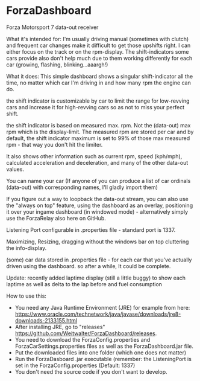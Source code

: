 # ForzaDashboard
Forza Motorsport 7 data-out receiver

What it's intended for:
I'm usually driving manual (sometimes with clutch) and frequent car changes make it difficult to get those upshifts right. I can either focus on the track or on the rpm-display.
The shift-indicators some cars provide also don't help much due to them working differently for each car (growing, flashing, blinking...aaargh!)

What it does:
This simple dashboard shows a singular shift-indicator all the time, no matter which car I'm driving in and how many rpm the engine can do.

the shift indicator is customizable by car to limit the range for low-revving cars and increase it for high-revving cars so as not to miss your perfect shift.

the shift indicator is based on measured max. rpm. Not the (data-out) max rpm which is the display-limit. The measured rpm are stored per car and by default, the shift indicator maximum is set to 99% of those max measured rpm - that way you don't hit the limiter.

It also shows other information such as current rpm, speed (kph/mph), calculated acceleration and deceleration, and many of the other data-out values.

You can name your car (If anyone of you can produce a list of car ordinals (data-out) with corresponding names, I'll gladly import them)

If you figure out a way to loopback the data-out stream, you can also use the "always on top" feature, using the dashboard as an overlay, positioning it over your ingame dashboard (in windowed mode) - alternatively simply use the ForzaRelay also here on GitHub.

Listening Port configurable in .properties file - standard port is 1337.

Maximizing, Resizing, dragging without the windows bar on top cluttering the info-display.

(some) car data stored in .properties file - for each car that you've actually driven using the dashboard. so after a while, It could be complete.

Update:
recently added laptime display (still a little buggy) to show each laptime as well as delta to the lap before and fuel consumption

How to use this:
- You need any Java Runtime Environment (JRE) for example from here: https://www.oracle.com/technetwork/java/javase/downloads/jre8-downloads-2133155.html
- After installing JRE, go to "releases" https://github.com/Weitwalter/ForzaDashboard/releases. 
- You need to download the ForzaConfig.properties and ForzaCarSettings.properties files as well as the ForzaDashboard.jar file.
- Put the downloaded files into one folder (which one does not matter)
- Run the ForzaDasboard .jar executable (remember: the ListeningPort is set in the ForzaConfig.properties (Default: 1337)
- You don't need the source code if you don't want to develop.
